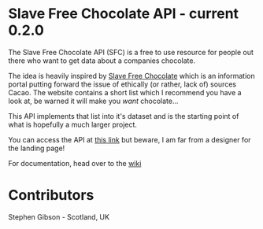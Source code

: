 

# Slave Free Chocolate API - current 0.2.0

The Slave Free Chocolate API (SFC) is a free to use resource for people out there who want to get data about a companies chocolate.

The idea is heavily inspired by [Slave Free Chocolate](http://www.slavefreechocolate.org/ethical-chocolate-companies) which is an information portal putting forward the issue of ethically (or rather, lack of) sources Cacao. The website contains a short list which I recommend you have a look at, be warned it will make you *want* chocolate...

This API implements that list into it's dataset and is the starting point of what is hopefully a much larger project.

You can access the API at [this link](https://slave-free-chocolate.herokuapp.com/) but beware, I am far from a designer for the landing page!

For documentation, head over to the [wiki](https://github.com/Gibbo3771/slave-free-chocolate/wiki)

# Contributors

Stephen Gibson - Scotland, UK
